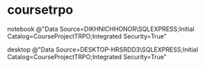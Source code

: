 # coursetrpo

notebook
@"Data Source=DIKHNICHHONOR\SQLEXPRESS;Initial Catalog=CourseProjectTRPO;Integrated Security=True"

desktop
@"Data Source=DESKTOP-HRSRDD3\SQLEXPRESS;Initial Catalog=CourseProjectTRPO;Integrated Security=True"